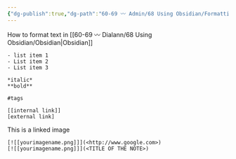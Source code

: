 ```yaml
---
{"dg-publish":true,"dg-path":"60-69 〰️ Admin/68 Using Obsidian/Formatting.md","permalink":"/60-69-admin/68-using-obsidian/formatting/","title":"formatting","noteIcon":"","created":"2023-07-08","updated":"2023-07-27T19:51:10.000-04:00"}
---
```


How to format text in [[60-69 〰️ Dialann/68 Using Obsidian/Obsidian\|Obsidian]]



```
- list item 1
- List item 2
- List item 3

*italic*
**bold**

#tags

[[internal link]]
[external link]
```

This is a linked image
``` 
[![[yourimagename.png]]](<http://www.google.com>)
[![[yourimagename.png]]](<TITLE OF THE NOTE>)
```